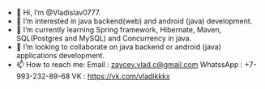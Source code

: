- 👋 Hi, I’m @Vladislav0777.
- 👀 I’m interested in java backend(web) and android (java) development.
- 🌱 I’m currently learning Spring framework, Hibernate, Maven, SQL(Postgres and MySQL) and Concurrency in java.
- 💞️ I’m looking to collaborate on java backend or android (java) applications development.
- 📫 How to reach me:
        Email        : zaycev.vlad.c@gmail.com
        WhatssApp    : +7-993-232-89-68
        VK           : https://vk.com/vladikkkx

<!---
Vladislav0777/Vladislav0777 is a ✨ special ✨ repository because its `README.md` (this file) appears on your GitHub profile.
You can click the Preview link to take a look at your changes.
--->

